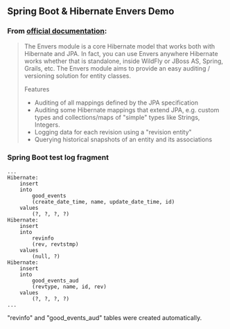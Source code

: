 ## Spring Boot & Hibernate Envers Demo

### From [official documentation](https://hibernate.org/orm/envers/):

> The Envers module is a core Hibernate model that works both with Hibernate and JPA. In fact, you can use Envers anywhere Hibernate works whether that is standalone, inside WildFly or JBoss AS, Spring, Grails, etc.
> The Envers module aims to provide an easy auditing / versioning solution for entity classes.
>
> Features
> - Auditing of all mappings defined by the JPA specification
> - Auditing some Hibernate mappings that extend JPA, e.g. custom types and collections/maps of "simple" types like Strings, Integers.
> - Logging data for each revision using a "revision entity"
> - Querying historical snapshots of an entity and its associations

### Spring Boot test log fragment
```
...
Hibernate: 
    insert 
    into
        good_events
        (create_date_time, name, update_date_time, id) 
    values
        (?, ?, ?, ?)
Hibernate: 
    insert 
    into
        revinfo
        (rev, revtstmp) 
    values
        (null, ?)
Hibernate: 
    insert 
    into
        good_events_aud
        (revtype, name, id, rev) 
    values
        (?, ?, ?, ?)
...
```

"revinfo" and "good_events_aud" tables were created automatically.
